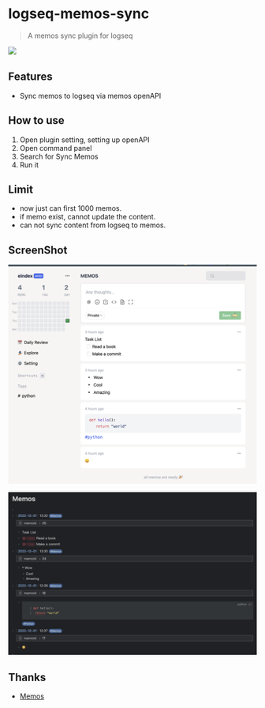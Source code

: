 # logseq-memos-sync

> A memos sync plugin for logseq

<a href="https://www.buymeacoffee.com/eindex"><img src="https://img.buymeacoffee.com/button-api/?text=Buy me a coffee&emoji=&slug=eindex&button_colour=40DCA5&font_colour=ffffff&font_family=Cookie&outline_colour=000000&coffee_colour=FFDD00" /></a>

## Features

- Sync memos to logseq via memos openAPI

## How to use

1. Open plugin setting, setting up openAPI
2. Open command panel
3. Search for Sync Memos
4. Run it

## Limit

- now just can first 1000 memos.
- if memo exist, cannot update the content.
- can not sync content from logseq to memos.

## ScreenShot

![](docs/memos.png)

![](docs/logseq.png)

## Thanks

- [Memos](https://github.com/usememos/memos)
